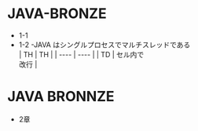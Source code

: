 # JAVA-BRONZE
  - 1-1
  - 1-2
    -JAVA はシングルプロセスでマルチスレッドである<br>
|  TH  |  TH  |
| ---- | ---- |
|  TD  |  セル内で<br>改行  |
# JAVA BRONNZE
  - 2章
